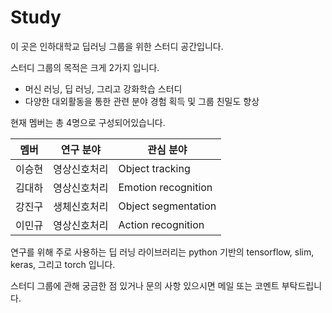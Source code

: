 # Study

이 곳은 인하대학교 딥러닝 그룹을 위한 스터디 공간입니다.

스터디 그룹의 목적은 크게 2가지 입니다.

  * 머신 러닝, 딥 러닝, 그리고 강화학습 스터디
  * 다양한 대외활동을 통한 관련 분야 경험 획득 및 그룹 친밀도 향상
  
  
 현재 멤버는 총 4명으로 구성되어있습니다.
 
 
 멤버  |  연구 분야   |  관심 분야
 ---  |  -------   |  -------
 이승현 | 영상신호처리  |  Object tracking
 김대하 | 영상신호처리  |  Emotion recognition
 강진구 | 생체신호처리  |  Object segmentation
 이민규 | 영상신호처리  |  Action recognition
 
 
 
연구를 위해 주로 사용하는 딥 러닝 라이브러리는 python 기반의 tensorflow, slim, keras, 그리고 torch 입니다.

스터디 그룹에 관해 궁금한 점 있거나 문의 사항 있으시면 메일 또는 코멘트 부탁드립니다.





